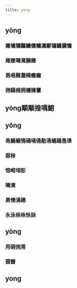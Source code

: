 ```yaml
---
title: yong
---
```


## yōng
### 庸墉牗鷛鱅傭鳙滽鄘镛鏞牅慵
### 雍壅噰澭臃癕
### 邕嗈雝灉郺癰廱
### 佣銿痈拥槦擁饔
## yóng顒颙揘喁鰫
## yǒng
### 甬鯒鲬悀硧埇俑勈涌蛹踊恿慂
### 惥柡
### 愹嵱塎彮
### 噰澭
### 勇愑湧踴
### 永泳栐咏怺詠
## yòng
### 用砽佣苚
### 蒏醟
## yong
